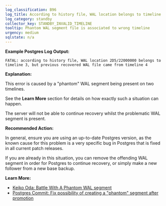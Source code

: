 ```yaml
---
log_classification: B96
log_title: According to history file, WAL location belongs to timeline N
log_category: standby
collector_key: STANDBY_INVALID_TIMELINE
tooltip: Phantom WAL segment file is associated to wrong timeline
urgency: medium
sqlstate: n/a
---
```


**Example Postgres Log Output:**

```
FATAL: according to history file, WAL location 2D5/22000000 belongs to timeline 3, but previous recovered WAL file came from timeline 4
```

**Explanation:**

This error is caused by a "phantom" WAL segment being present on two timelines.

See the **Learn More** section for details on how exactly such a situation can happen.

The server will not be able to continue recovery whilst the problematic WAL segment
is present.

**Recommended Action:**

In general, ensure you are using an up-to-date Postgres version, as the known cause for this
problem is a very specific bug in Postgres that is fixed in all current patch releases.

If you are already in this situation, you can remove the offending WAL segment
in order for Postgres to continue recovery, or simply make a new follower from
a new base backup.

**Learn More:**

* [Keiko Oda: Battle With A Phantom WAL segment](https://blog.keikooda.net/2017/10/18/battle-with-a-phantom-wal-segment/)
* [Postgres Commit: Fix possibility of creating a "phantom" segment after promotion](https://git.postgresql.org/gitweb/?p=postgresql.git;a=commitdiff;h=39e30cbc16cf8d2bd8fb8c5697d02eb220d26ffc)
